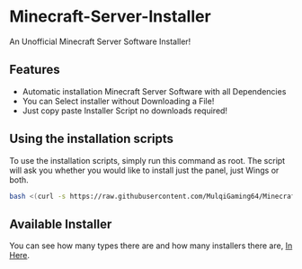 # Minecraft-Server-Installer
An Unofficial Minecraft Server Software Installer!

## Features

- Automatic installation Minecraft Server Software with all Dependencies
- You can Select installer without Downloading a File!
- Just copy paste Installer Script no downloads required!

## Using the installation scripts

To use the installation scripts, simply run this command as root. The script will ask you whether you would like to install just the panel, just Wings or both.

```bash
bash <(curl -s https://raw.githubusercontent.com/MulqiGaming64/Minecraft-Server-Installer/main/installer.sh)
```

## Available Installer
You can see how many types there are and how many installers there are, [In Here](https://github.com/MulqiGaming64/Minecraft-Server-Installer/tree/main/installer).